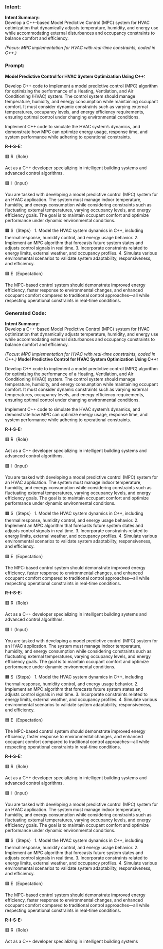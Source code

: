 ### Intent:
**Intent Summary:**  
Develop a C++-based Model Predictive Control (MPC) system for HVAC optimization that dynamically adjusts temperature, humidity, and energy use while accommodating external disturbances and occupancy constraints to balance comfort and efficiency.  

*(Focus: MPC implementation for HVAC with real-time constraints, coded in C++.)*

### Prompt:
**Model Predictive Control for HVAC System Optimization Using C++:**

Develop C++ code to implement a model predictive control (MPC) algorithm for optimizing the performance of a Heating, Ventilation, and Air Conditioning (HVAC) system. The control system should manage temperature, humidity, and energy consumption while maintaining occupant comfort. It must consider dynamic constraints such as varying external temperatures, occupancy levels, and energy efficiency requirements, ensuring optimal control under changing environmental conditions.

Implement C++ code to simulate the HVAC system’s dynamics, and demonstrate how MPC can optimize energy usage, response time, and system performance while adhering to operational constraints.

**R-I-S-E:**

🟥 R（Role）

Act as a C++ developer specializing in intelligent building systems and advanced control algorithms.

🟩 I（Input）

You are tasked with developing a model predictive control (MPC) system for an HVAC application. The system must manage indoor temperature, humidity, and energy consumption while considering constraints such as fluctuating external temperatures, varying occupancy levels, and energy efficiency goals. The goal is to maintain occupant comfort and optimize performance under dynamic environmental conditions.

🟧 S（Steps）
	1.	Model the HVAC system dynamics in C++, including thermal response, humidity control, and energy usage behavior.
	2.	Implement an MPC algorithm that forecasts future system states and adjusts control signals in real time.
	3.	Incorporate constraints related to energy limits, external weather, and occupancy profiles.
	4.	Simulate various environmental scenarios to validate system adaptability, responsiveness, and efficiency.

🟦 E（Expectation）

The MPC-based control system should demonstrate improved energy efficiency, faster response to environmental changes, and enhanced occupant comfort compared to traditional control approaches—all while respecting operational constraints in real-time conditions.

### Generated Code:
**Intent Summary:**  
Develop a C++-based Model Predictive Control (MPC) system for HVAC optimization that dynamically adjusts temperature, humidity, and energy use while accommodating external disturbances and occupancy constraints to balance comfort and efficiency.  

*(Focus: MPC implementation for HVAC with real-time constraints, coded in C++.)*
**Model Predictive Control for HVAC System Optimization Using C++:**

Develop C++ code to implement a model predictive control (MPC) algorithm for optimizing the performance of a Heating, Ventilation, and Air Conditioning (HVAC) system. The control system should manage temperature, humidity, and energy consumption while maintaining occupant comfort. It must consider dynamic constraints such as varying external temperatures, occupancy levels, and energy efficiency requirements, ensuring optimal control under changing environmental conditions.

Implement C++ code to simulate the HVAC system’s dynamics, and demonstrate how MPC can optimize energy usage, response time, and system performance while adhering to operational constraints.

**R-I-S-E:**

🟥 R（Role）

Act as a C++ developer specializing in intelligent building systems and advanced control algorithms.

🟩 I（Input）

You are tasked with developing a model predictive control (MPC) system for an HVAC application. The system must manage indoor temperature, humidity, and energy consumption while considering constraints such as fluctuating external temperatures, varying occupancy levels, and energy efficiency goals. The goal is to maintain occupant comfort and optimize performance under dynamic environmental conditions.

🟧 S（Steps）
	1.	Model the HVAC system dynamics in C++, including thermal response, humidity control, and energy usage behavior.
	2.	Implement an MPC algorithm that forecasts future system states and adjusts control signals in real time.
	3.	Incorporate constraints related to energy limits, external weather, and occupancy profiles.
	4.	Simulate various environmental scenarios to validate system adaptability, responsiveness, and efficiency.

🟦 E（Expectation）

The MPC-based control system should demonstrate improved energy efficiency, faster response to environmental changes, and enhanced occupant comfort compared to traditional control approaches—all while respecting operational constraints in real-time conditions.

**R-I-S-E:**

🟥 R（Role）

Act as a C++ developer specializing in intelligent building systems and advanced control algorithms.

🟩 I（Input）

You are tasked with developing a model predictive control (MPC) system for an HVAC application. The system must manage indoor temperature, humidity, and energy consumption while considering constraints such as fluctuating external temperatures, varying occupancy levels, and energy efficiency goals. The goal is to maintain occupant comfort and optimize performance under dynamic environmental conditions.

🟧 S（Steps）
	1.	Model the HVAC system dynamics in C++, including thermal response, humidity control, and energy usage behavior.
	2.	Implement an MPC algorithm that forecasts future system states and adjusts control signals in real time.
	3.	Incorporate constraints related to energy limits, external weather, and occupancy profiles.
	4.	Simulate various environmental scenarios to validate system adaptability, responsiveness, and efficiency.

🟦 E（Expectation）

The MPC-based control system should demonstrate improved energy efficiency, faster response to environmental changes, and enhanced occupant comfort compared to traditional control approaches—all while respecting operational constraints in real-time conditions.

**R-I-S-E:**

🟥 R（Role）

Act as a C++ developer specializing in intelligent building systems and advanced control algorithms.

🟩 I（Input）

You are tasked with developing a model predictive control (MPC) system for an HVAC application. The system must manage indoor temperature, humidity, and energy consumption while considering constraints such as fluctuating external temperatures, varying occupancy levels, and energy efficiency goals. The goal is to maintain occupant comfort and optimize performance under dynamic environmental conditions.

🟧 S（Steps）
	1.	Model the HVAC system dynamics in C++, including thermal response, humidity control, and energy usage behavior.
	2.	Implement an MPC algorithm that forecasts future system states and adjusts control signals in real time.
	3.	Incorporate constraints related to energy limits, external weather, and occupancy profiles.
	4.	Simulate various environmental scenarios to validate system adaptability, responsiveness, and efficiency.

🟦 E（Expectation）

The MPC-based control system should demonstrate improved energy efficiency, faster response to environmental changes, and enhanced occupant comfort compared to traditional control approaches—all while respecting operational constraints in real-time conditions.

**R-I-S-E:**

🟥 R（Role）

Act as a C++ developer specializing in intelligent building systems
